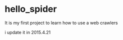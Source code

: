 hello_spider
============

It is my first project to learn how to use a web crawlers

i update it in 2015.4.21
